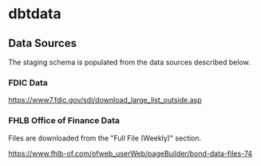 # dbtdata

## Data Sources

The staging schema is populated from the data sources described below.

### FDIC Data

https://www7.fdic.gov/sdi/download_large_list_outside.asp


### FHLB Office of Finance Data

Files are downloaded from the "Full File (Weekly)" section.

https://www.fhlb-of.com/ofweb_userWeb/pageBuilder/bond-data-files-74




